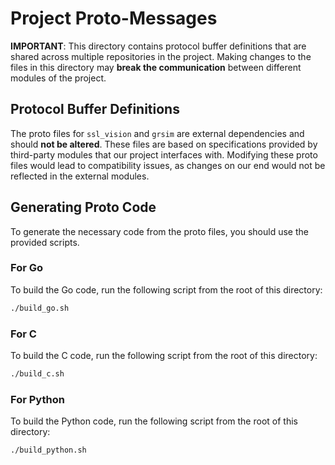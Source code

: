 # Project Proto-Messages
**IMPORTANT**: This directory contains protocol buffer definitions that are shared across multiple repositories in the project. Making changes to the files in this directory may **break the communication** between different modules of the project.

## Protocol Buffer Definitions
The proto files for `ssl_vision` and `grsim` are external dependencies and should **not be altered**. These files are based on specifications provided by third-party modules that our project interfaces with. Modifying these proto files would lead to compatibility issues, as changes on our end would not be reflected in the external modules.

## Generating Proto Code
To generate the necessary code from the proto files, you should use the provided scripts.

### For Go
To build the Go code, run the following script from the root of this directory:

```bash
./build_go.sh
```

### For C
To build the C code, run the following script from the root of this directory:

```bash
./build_c.sh
```

### For Python
To build the Python code, run the following script from the root of this directory:

```bash
./build_python.sh
```
